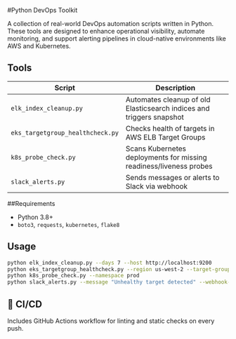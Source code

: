 #Python DevOps Toolkit

A collection of real-world DevOps automation scripts written in Python. These tools are designed to enhance operational visibility, automate monitoring, and support alerting pipelines in cloud-native environments like AWS and Kubernetes.

## Tools

| Script | Description |
|--------|-------------|
| `elk_index_cleanup.py` | Automates cleanup of old Elasticsearch indices and triggers snapshot |
| `eks_targetgroup_healthcheck.py` | Checks health of targets in AWS ELB Target Groups |
| `k8s_probe_check.py` | Scans Kubernetes deployments for missing readiness/liveness probes |
| `slack_alerts.py` | Sends messages or alerts to Slack via webhook |

##Requirements

- Python 3.8+
- `boto3`, `requests`, `kubernetes`, `flake8`

## Usage

```bash
python elk_index_cleanup.py --days 7 --host http://localhost:9200
python eks_targetgroup_healthcheck.py --region us-west-2 --target-group <TG_ARN>
python k8s_probe_check.py --namespace prod
python slack_alerts.py --message "Unhealthy target detected" --webhook-url <URL>
```

## 🔁 CI/CD

Includes GitHub Actions workflow for linting and static checks on every push.
